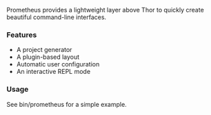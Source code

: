 Prometheus provides a lightweight layer above Thor to quickly create beautiful command-line interfaces.

### Features
  * A project generator
  * A plugin-based layout
  * Automatic user configuration
  * An interactive REPL mode

### Usage

See bin/prometheus for a simple example.
